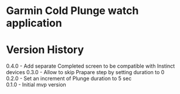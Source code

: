 # Garmin Cold Plunge watch application

# Version History
0.4.0 - Add separate Completed screen to be compatible with Instinct devices 
0.3.0 - Allow to skip Prapare step by setting duration to 0  
0.2.0 - Set an increment of Plunge duration to 5 sec  
0.1.0 - Initial mvp version

